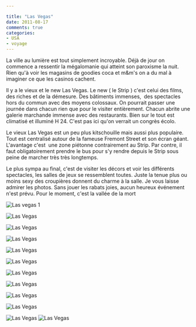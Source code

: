 ```yaml
---

title: "Las Vegas"
date: 2011-08-17
comments: true
categories:
- USA
- voyage
---
```


La ville au lumière est tout simplement incroyable. Déjà de jour on commence a ressentir la mégalomanie qui
atteint son paroxisme la nuit. Rien qu'à voir les magasins de goodies coca et m&amp;m's on a du mal à
imaginer ce que les casinos cachent.

Il y a le vieux et le new Las Vegas. Le new ( le Strip ) c'est
celui des films, des riches et de la démesure. Des bâtiments immenses,&nbsp; des spectacles hors du commun
avec des moyens colossaux. On pourrait passer une journée dans chacun rien que pour le visiter entièrement.
Chacun abrite une galerie marchande immense avec des restaurants. Bien sur le tout est climatisé et illuminé
H 24. C'est pas ici qu'on verrait un congrès écolo.

Le vieux Las Vegas est un peu plus kitschouille
mais aussi plus populaire. Tout est centralisé autour de la fameuse Fremont Street et son écran géant.
L'avantage c'est&nbsp; une zone piétonne contrairement au Strip. Par contre, il faut obligatoirement prendre
le bus pour s'y rendre depuis le Strip sous peine de marcher très très longtemps.

Le plus sympa au final, c'est de visiter les décors et voir les différents spectacles, les salles de jeux se ressemblent
toutes. Juste la tenue plus ou moins sexy des croupières donnent du charme à la salle. Je vous laisse
admirer les photos. Sans jouer les rabats joies, aucun heureux événement n'est prévu. Pour le moment, c'est
la vallée de la mort

![Las vegas 1](http://2.bp.blogspot.com/--ZyAqNWWmVc/Tlic0GGn7_I/AAAAAAAAOx0/Q96fw3f9vdc/s1600/IMG_20110815_155019.jpg)

![Las Vegas](http://2.bp.blogspot.com/--ZyAqNWWmVc/Tlic0GGn7_I/AAAAAAAAOx0/Q96fw3f9vdc/s1600/IMG_20110815_155019.jpg)
                        
![Las Vegas](http://2.bp.blogspot.com/-cTcWuDij5T8/Tlic1BLSIkI/AAAAAAAAOx4/JEI3A_XXqYg/s1600/IMG_20110815_165022.jpg)
                        
![Las Vegas](http://1.bp.blogspot.com/-VVYNZuRtBaY/Tlic6MvKDwI/AAAAAAAAOyQ/Xi2B-qVo7O0/s1600/IMG_20110815_195726.jpg)
                        
![Las Vegas](http://2.bp.blogspot.com/-TvE7ff5n7ZA/Tlic68IGohI/AAAAAAAAOyU/qR_6vgJhEq0/s1600/IMG_20110815_212319.jpg)
                        
![Las Vegas](http://4.bp.blogspot.com/-bthuT0b-CnI/Tlic7eMLcDI/AAAAAAAAOyY/0JlppD2d77g/s1600/IMG_20110815_212330.jpg)
                        
![Las Vegas](http://4.bp.blogspot.com/-lvdtTSeVuG8/Tlic8KsdQeI/AAAAAAAAOyc/QpcvhOYIe4g/s1600/IMG_20110815_234111.jpg)
                        
![Las Vegas](http://2.bp.blogspot.com/--xcVUin0SpM/Tlic9PApT0I/AAAAAAAAOyg/uPKjiRWaFa0/s1600/IMG_20110815_235122.jpg)
                        
![Las Vegas](http://3.bp.blogspot.com/-HKvO1KfIWD8/Tlic_AliX_I/AAAAAAAAOyk/BzrW0C_kq50/s1600/IMG_20110815_235137.jpg)
                        
![Las Vegas](http://3.bp.blogspot.com/-VzuHKBMNtos/Tlic_3LS0oI/AAAAAAAAOyo/XCCCOuJdFVg/s1600/IMG_20110816_004813.jpg)
                        
![Las Vegas](http://2.bp.blogspot.com/-o1tv3KL9dOU/TlidA2WKhwI/AAAAAAAAOys/cidsjUd0wqA/s1600/IMG_20110816_005420.jpg)
![Las Vegas](http://2.bp.blogspot.com/-sHY-GtWCuPk/TlidBnophHI/AAAAAAAAOyw/ncgt70Ag7Vg/s1600/IMG_20110816_013713.jpg)               
